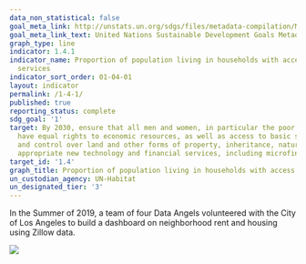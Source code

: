 ```yaml
---
data_non_statistical: false
goal_meta_link: http://unstats.un.org/sdgs/files/metadata-compilation/Metadata-Goal-1.pdf
goal_meta_link_text: United Nations Sustainable Development Goals Metadata (pdf 894kB)
graph_type: line
indicator: 1.4.1
indicator_name: Proportion of population living in households with access to basic
  services
indicator_sort_order: 01-04-01
layout: indicator
permalink: /1-4-1/
published: true
reporting_status: complete
sdg_goal: '1'
target: By 2030, ensure that all men and women, in particular the poor and the vulnerable,
  have equal rights to economic resources, as well as access to basic services, ownership
  and control over land and other forms of property, inheritance, natural resources,
  appropriate new technology and financial services, including microfinance.
target_id: '1.4'
graph_title: Proportion of population living in households with access to basic services
un_custodian_agency: UN-Habitat
un_designated_tier: '3'
---
```


In the Summer of 2019, a team of four Data Angels volunteered with the City of Los Angeles to build a dashboard on neighborhood rent and housing using Zillow data. 

<div class='tableauPlaceholder' id='viz1573601271133' style='position: relative'><noscript><a href='https:&#47;&#47;angelamhkim.github.io&#47;open-sdg-site-starter&#47;1-4-1&#47;'><img alt=' ' src='https:&#47;&#47;public.tableau.com&#47;static&#47;images&#47;ZH&#47;ZH4KFZ8HK&#47;1_rss.png' style='border: none' /></a></noscript><object class='tableauViz'  style='display:none;'><param name='host_url' value='https%3A%2F%2Fpublic.tableau.com%2F' /> <param name='embed_code_version' value='3' /> <param name='path' value='views&#47;LosAngelesNeighborhoodLevelDashboard&#47;Story?:embed=true&amp;:display_count=y&amp;:origin=viz_share_link:showVizHome%3Dno' /> <param name='toolbar' value='yes' /><param name='static_image' value='https:&#47;&#47;public.tableau.com&#47;static&#47;images&#47;ZH&#47;ZH4KFZ8HK&#47;1.png' /> <param name='animate_transition' value='yes' /><param name='display_static_image' value='yes' /><param name='display_spinner' value='yes' /><param name='display_overlay' value='yes' /><param name='display_count' value='yes' /><param name='origin' value='viz_share_link:showVizHome=no' /></object></div>                <script type='text/javascript'>                    var divElement = document.getElementById('viz1573601271133');                    var vizElement = divElement.getElementsByTagName('object')[0];                    vizElement.style.width='1200px';vizElement.style.height='1227px';                    var scriptElement = document.createElement('script');                    scriptElement.src = 'https://public.tableau.com/javascripts/api/viz_v1.js';                    vizElement.parentNode.insertBefore(scriptElement, vizElement);                </script>
